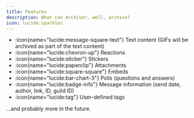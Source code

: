 ```yaml
---
title: Features
description: What can Archiver, well, archive?
icon: lucide:sparkles
---
```


- :icon{name="lucide:message-square-text"} Text content (GIFs will be archived as part of the text content)
- :icon{name="lucide:chevron-up"} Reactions
- :icon{name="lucide:sticker"} Stickers
- :icon{name="lucide:paperclip"} Attachments
- :icon{name="lucide:square-square"} Embeds
- :icon{name="lucide:bar-chart-3"} Polls (questions and answers)
- :icon{name="lucide:badge-info"} Message information (send date, author, link, ID, guild ID)
- :icon{name="lucide:tag"} User-defined tags

...and probably more in the future.